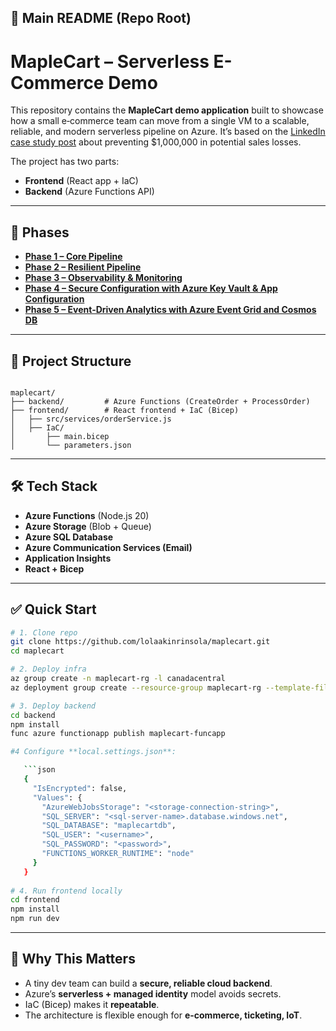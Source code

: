 ## 📘 Main README (Repo Root)

# MapleCart – Serverless E-Commerce Demo

This repository contains the **MapleCart demo application** built to showcase how a small e‑commerce team can move from a single VM to a scalable, reliable, and modern serverless pipeline on Azure. It’s based on the [LinkedIn case study post](#https://lnkd.in/p/ezy5PDyX) about preventing \$1,000,000 in potential sales losses.

The project has two parts:

* **Frontend** (React app + IaC)
* **Backend** (Azure Functions API)

---

## 🚦 Phases
- **[Phase 1 – Core Pipeline](./docs/PHASE1.md)**  
- **[Phase 2 – Resilient Pipeline](./docs/PHASE2.md)**  
- **[Phase 3 – Observability & Monitoring](./docs/PHASE3.md)**  
- **[Phase 4 – Secure Configuration with Azure Key Vault & App Configuration](./docs/PHASE4.md)**  
- **[Phase 5 – Event-Driven Analytics with Azure Event Grid and Cosmos DB](./docs/PHASE5.md)**  

---

## 📂 Project Structure
````

maplecart/
├── backend/         # Azure Functions (CreateOrder + ProcessOrder)
├── frontend/        # React frontend + IaC (Bicep)
│   ├── src/services/orderService.js
│   ├── IaC/
│       ├── main.bicep
│       └── parameters.json

````

---

## 🛠️ Tech Stack
- **Azure Functions** (Node.js 20)
- **Azure Storage** (Blob + Queue)
- **Azure SQL Database**
- **Azure Communication Services (Email)**
- **Application Insights**
- **React + Bicep**

---

## ✅ Quick Start
```bash
# 1. Clone repo
git clone https://github.com/lolaakinrinsola/maplecart.git
cd maplecart

# 2. Deploy infra
az group create -n maplecart-rg -l canadacentral
az deployment group create --resource-group maplecart-rg --template-file frontend/IaC/main.bicep --parameters frontend/IaC/parameters.json

# 3. Deploy backend
cd backend
npm install
func azure functionapp publish maplecart-funcapp

#4 Configure **local.settings.json**:

   ```json
   {
     "IsEncrypted": false,
     "Values": {
       "AzureWebJobsStorage": "<storage-connection-string>",
       "SQL_SERVER": "<sql-server-name>.database.windows.net",
       "SQL_DATABASE": "maplecartdb",
       "SQL_USER": "<username>",
       "SQL_PASSWORD": "<password>",
       "FUNCTIONS_WORKER_RUNTIME": "node"
     }
   }
   
# 4. Run frontend locally
cd frontend
npm install
npm run dev
````

---

## 🎯 Why This Matters

* A tiny dev team can build a **secure, reliable cloud backend**.
* Azure’s **serverless + managed identity** model avoids secrets.
* IaC (Bicep) makes it **repeatable**.
* The architecture is flexible enough for **e-commerce, ticketing, IoT**.


